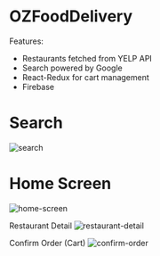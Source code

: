 # OZFoodDelivery

Features:
- Restaurants fetched from YELP API
- Search powered by Google
- React-Redux for cart management 
- Firebase 


# Search
![search](https://user-images.githubusercontent.com/99790715/161170503-7a7a4866-69fb-466f-a6c3-f40ba0b5c7f5.jpg)



# Home Screen
![home-screen](https://user-images.githubusercontent.com/99790715/161170418-c2aef675-72ed-42eb-94e4-4177e28a991c.jpg)


Restaurant Detail
![restaurant-detail](https://user-images.githubusercontent.com/99790715/161169111-e56130ab-ab5a-4161-be6d-75bb6804e217.jpg)

Confirm Order (Cart)
![confirm-order](https://user-images.githubusercontent.com/99790715/161169157-0d11d8e4-83d0-4eaa-896f-3b6aa99cec76.jpg)
